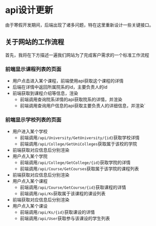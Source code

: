 # api设计更新
由于寒假开发期间，后端出现了诸多问题，特在这里重新设计一些关键接口。  

## 关于网站的工作流程

首先，我将在下方描述一遍我们网站为了完成客户需求的一个标准工作流程

### 前端显示课程列表的页面
- 用户点击进入某个课程，前端使用api获取这个课程的详情
- 后端在详情中返回所属院系的id，主要负责人的id
- 前端获取到课程介绍等信息，渲染
  - 前端调用查询院系详情的api获取院系的详情，并渲染
  - 前端调用查询用户信息的api获取主要负责人的详细信息，并渲染`

### 前端显示学校列表的页面
- 用户进入某个学校
  - 前端调用
​`/api​/University​/GetUniversity/{id}`获取学校详情
  - 前端调用`/api/College/GetUniColleges`获取属于该校的学院
- 前端获取对应信息后分别渲染
- 用户点入某个学院
  - 前端调用`/api/College/GetCollege/{id}`获取学院的详情
  - 前端调用`/api/Course/GetCourses`获取属于该学院的课程列表
- 前端获取对应信息后分别渲染
- 用户点入某个课程
  - 前端调用`/api/Course/GetCourse/{id}`获取课程的详情
  - 前端调用`/api/Ks`获取属于该课程的课设列表
- 前端获取对应信息后分别渲染
- 用户点入某个课设
  - 前端调用`/api/Ks/{id}`获取课设的详情
  - 前端调用`/api/User`获取参与该课设的学生列表

